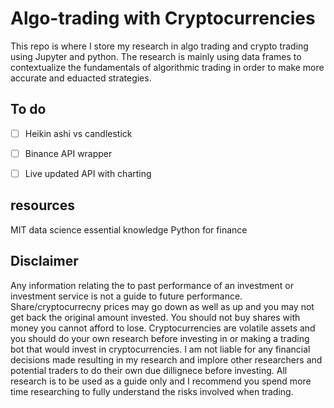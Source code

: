 # Algo-trading with Cryptocurrencies

This repo is where I store my research in algo trading and crypto trading using Jupyter and python. The research is mainly using data frames to contextualize the fundamentals of algorithmic trading in order to make more accurate and eduacted strategies. 

## To do

- [ ] Heikin ashi vs candlestick
- [ ] Binance API wrapper
- [ ] Live updated API with charting


## resources

MIT data science essential knowledge
Python for finance

## Disclaimer

Any information relating the to past performance of an investment or investment service is not a guide to future performance. Share/cryptocurrecny prices may go down as well as up and you may not get back the original amount invested. You should not buy shares with money you cannot afford to lose. Cryptocurrencies are volatile assets and you should do your own research before investing in or making a trading bot that would invest in cryptocurrencies. I am not liable for any financial decisions made resulting in my research and implore other researchers and potential traders to do their own due dillignece before investing. All research is to be used as a guide only and I recommend you spend more time researching to fully understand the risks involved when trading.